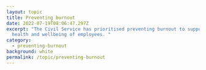 ```yaml
---
layout: topic
title: Preventing burnout
date: 2022-07-19T08:06:47.297Z
excerpt: "The Civil Service has prioritised preventing burnout to support the
  health and wellbeing of employees. "
category:
  - preventing-burnout
background: white
permalink: /topic/preventing-burnout
---
```


